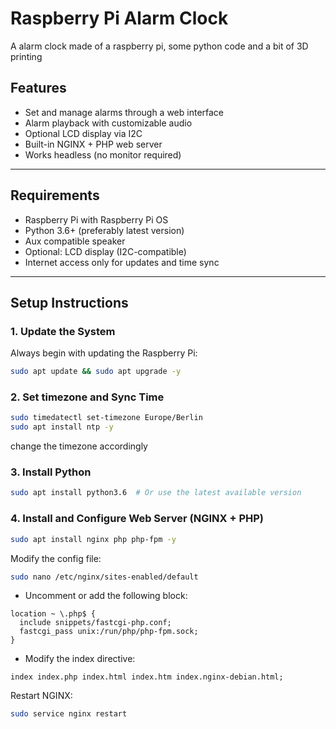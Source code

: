 # Raspberry Pi Alarm Clock
A alarm clock made of a raspberry pi, some python code and a bit of 3D printing

## Features

- Set and manage alarms through a web interface
- Alarm playback with customizable audio
- Optional LCD display via I2C
- Built-in NGINX + PHP web server
- Works headless (no monitor required)

---

## Requirements

- Raspberry Pi with Raspberry Pi OS
- Python 3.6+ (preferably latest version)
- Aux compatible speaker
- Optional: LCD display (I2C-compatible)
- Internet access only for updates and time sync

---

## Setup Instructions

### 1. Update the System

Always begin with updating the Raspberry Pi:

```bash
sudo apt update && sudo apt upgrade -y
```


### 2. Set timezone and Sync Time

```bash
sudo timedatectl set-timezone Europe/Berlin
sudo apt install ntp -y
```
change the timezone accordingly


### 3. Install Python

```bash
sudo apt install python3.6  # Or use the latest available version
```


### 4. Install and Configure Web Server (NGINX + PHP)

```bash
sudo apt install nginx php php-fpm -y
```

Modify the config file:
```bash
sudo nano /etc/nginx/sites-enabled/default
```

  - Uncomment or add the following block:
  ```nginx
  location ~ \.php$ {
    include snippets/fastcgi-php.conf;
    fastcgi_pass unix:/run/php/php-fpm.sock;
  }
  ```
  
  - Modify the index directive:
  ```nginx
  index index.php index.html index.htm index.nginx-debian.html;
  ```

Restart NGINX:
```bash
sudo service nginx restart
```
